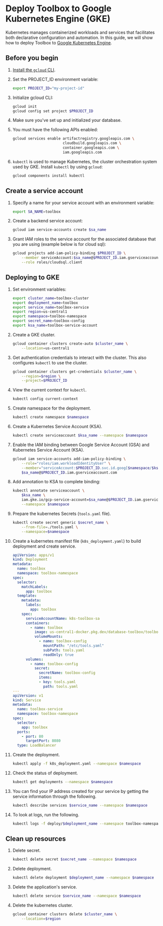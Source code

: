 # Deploy Toolbox to Google Kubernetes Engine (GKE)

Kubernetes manages containerized workloads and services that facilitates both
declarative configuration and automation. In this guide, we will show how to
deploy Toolbox to [Google Kubernetes Engine][gke].

[gke]: https://cloud.google.com/kubernetes-engine?hl=en

## Before you begin

1. [Install the `gcloud` CLI](https://cloud.google.com/sdk/docs/install).

1. Set the PROJECT_ID environment variable:

    ```bash
    export PROJECT_ID="my-project-id"
    ```

1. Initialize gcloud CLI:

    ```bash
    gcloud init
    gcloud config set project $PROJECT_ID
    ```

1. Make sure you've set up and initialized your database.

1. You must have the following APIs enabled:

    ```bash
    gcloud services enable artifactregistry.googleapis.com \
                           cloudbuild.googleapis.com \
                           container.googleapis.com \
                           iam.googleapis.com
    ```

1. `kubectl` is used to manage Kubernetes, the cluster orchestration system used
   by GKE. Install `kubectl` by using `gcloud`:

   ```bash
   gcloud components install kubectl
   ```

## Create a service account

1. Specify a name for your service account with an environment variable:

    ```bash
    export SA_NAME=toolbox
    ```

1. Create a backend service account:

    ```bash
    gcloud iam service-accounts create $sa_name
    ```

1.  Grant IAM roles to the service account for the associated database that you
    are using (example below is for cloud sql):

    ```bash
    gcloud projects add-iam-policy-binding $PROJECT_ID \
        --member serviceAccount:$sa_name@$PROJECT_ID.iam.gserviceaccount.com \
        --role roles/cloudsql.client
    ```

## Deploying to GKE

1. Set environment variables:

    ```bash
    export cluster_name=toolbox-cluster
    export deployment_name=toolbox
    export service_name=toolbox-service
    export region=us-central1
    export namespace=toolbox-namespace
    export secret_name=toolbox-config
    export ksa_name=toolbox-service-account
    ```

1. Create a GKE cluster.

    ```bash
    gcloud container clusters create-auto $cluster_name \
        --location=us-central1 
    ```

1. Get authentication credentials to interact with the cluster. This also
   configures `kubectl` to use the cluster.

    ```bash
    gcloud container clusters get-credentials $cluster_name \
        --region=$region \
        --project=$PROJECT_ID
    ```

1. View the current context for `kubectl`.

    ```bash
    kubectl config current-context
    ```

1. Create namespace for the deployment.

    ```bash
    kubectl create namespace $namespace
    ```

1. Create a Kubernetes Service Account (KSA).

    ```bash
    kubectl create serviceaccount $ksa_name --namespace $namespace
    ```

1. Enable the IAM binding between Google Service Account (GSA) and Kubernetes
   Service Account (KSA).

    ```bash
    gcloud iam service-accounts add-iam-policy-binding \
        --role="roles/iam.workloadIdentityUser" \
        --member="serviceAccount:$PROJECT_ID.svc.id.goog[$namespace/$ksa_name]" \
        $sa_name@$PROJECT_ID.iam.gserviceaccount.com
    ```

1. Add annotation to KSA to complete binding:

    ```bash
    kubectl annotate serviceaccount \
        $ksa_name \
        iam.gke.io/gcp-service-account=$sa_name@$PROJECT_ID.iam.gserviceaccount.com \
        --namespace $namespace
    ```

1. Prepare the kubernetes Secrets (`tools.yaml` file).

    ```bash
    kubectl create secret generic $secret_name \
        --from-file=./tools.yaml \
        --namespace=$namespace
    ```

1. Create a kubernetes manifest file (`k8s_deployment.yaml`) to build deployment and create service.

    ```yaml
    apiVersion: apps/v1
    kind: Deployment
    metadata:
      name: toolbox
      namespace: toolbox-namespace
    spec:
      selector:
        matchLabels:
          app: toolbox
      template:
        metadata:
          labels:
            app: toolbox
        spec:
          serviceAccountName: k8s-toolbox-sa
          containers:
            - name: toolbox
              image: us-central1-docker.pkg.dev/database-toolbox/toolbox/toolbox:latest
              volumeMounts:
                - name: toolbox-config
                  mountPath: "/etc/tools.yaml"
                  subPath: tools.yaml
                  readOnly: true
          volumes:
            - name: toolbox-config
              secret:
                secretName: toolbox-config
                items:
                - key: tools.yaml
                  path: tools.yaml
    ---
    apiVersion: v1
    kind: Service
    metadata:
      name: toolbox-service
      namespace: toolbox-namespace
    spec:
      selector:
        app: toolbox
      ports:
        - port: 80
          targetPort: 8080
      type: LoadBalancer
    ```

1. Create the deployment.

    ```bash
    kubectl apply -f k8s_deployment.yaml --namespace $namespace
    ```

1. Check the status of deployment.

    ```bash
    kubectl get deployments --namespace $namespace
    ```

1. You can find your IP address created for your service by getting the service
   information through the following.

   ```bash
   kubectl describe services $service_name --namespace $namespace
   ```

1. To look at logs, run the following.

    ```bash
    kubectl logs -f deploy/$deployment_name --namespace toolbox-namespace
    ```

## Clean up resources
1. Delete secret.

    ```bash
    kubectl delete secret $secret_name --namespace $namespace
    ```

1. Delete deployment.

    ```bash
    kubectl delete deployment $deployment_name --namespace $namespace
    ```

1. Delete the application's service.

    ```bash
    kubectl delete service $service_name --namespace $namespace
    ```

1. Delete the kubernetes cluster.

    ```bash
    gcloud container clusters delete $cluster_name \
        --location=$region
    ```